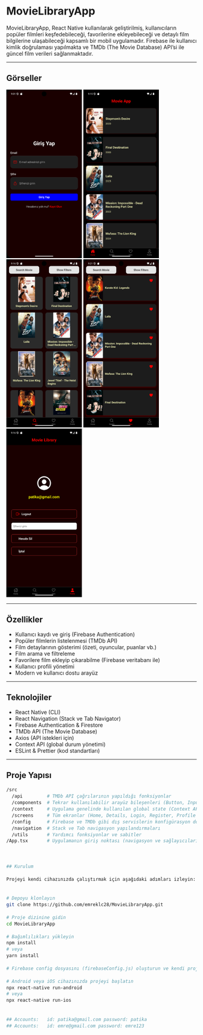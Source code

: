 # MovieLibraryApp

MovieLibraryApp, React Native kullanılarak geliştirilmiş, kullanıcıların popüler filmleri keşfedebileceği, favorilerine ekleyebileceği ve detaylı film bilgilerine ulaşabileceği kapsamlı bir mobil uygulamadır. Firebase ile kullanıcı kimlik doğrulaması yapılmakta ve TMDb (The Movie Database) API’si ile güncel film verileri sağlanmaktadır.

---

## Görseller
<p float="left">
  <img src="https://github.com/emreklc28/Movie-Library-App/blob/3c5b91d692d63765c5b6c1cdd6d01bfee900c212/login.png" width="200" />
  <img src="https://github.com/emreklc28/Movie-Library-App/blob/3c5b91d692d63765c5b6c1cdd6d01bfee900c212/home.png" width="200" />
  <img src="https://github.com/emreklc28/Movie-Library-App/blob/3c5b91d692d63765c5b6c1cdd6d01bfee900c212/search.png" width="200" />
  <img src="https://github.com/emreklc28/Movie-Library-App/blob/3c5b91d692d63765c5b6c1cdd6d01bfee900c212/favs.png" width="200" />
  <img src="https://github.com/emreklc28/Movie-Library-App/blob/3c5b91d692d63765c5b6c1cdd6d01bfee900c212/profile.png" width="200" />
  
</p>



---

## Özellikler

- Kullanıcı kaydı ve giriş (Firebase Authentication)  
- Popüler filmlerin listelenmesi (TMDb API)  
- Film detaylarının gösterimi (özeti, oyuncular, puanlar vb.)  
- Film arama ve filtreleme  
- Favorilere film ekleyip çıkarabilme (Firebase veritabanı ile)  
- Kullanıcı profili yönetimi  
- Modern ve kullanıcı dostu arayüz  

---

## Teknolojiler

- React Native (CLI)  
- React Navigation (Stack ve Tab Navigator)  
- Firebase Authentication & Firestore  
- TMDb API (The Movie Database)  
- Axios (API istekleri için)  
- Context API (global durum yönetimi)  
- ESLint & Prettier (kod standartları)  

---
## Proje Yapısı

```bash
/src
  /api         # TMDb API çağrılarının yapıldığı fonksiyonlar
  /components  # Tekrar kullanılabilir arayüz bileşenleri (Button, InputField, MovieCard, vs.)
  /context     # Uygulama genelinde kullanılan global state (Context API ile)
  /screens     # Tüm ekranlar (Home, Details, Login, Register, Profile vb.)
  /config      # Firebase ve TMDb gibi dış servislerin konfigürasyon dosyaları
  /navigation  # Stack ve Tab navigasyon yapılandırmaları
  /utils       # Yardımcı fonksiyonlar ve sabitler
/App.tsx       # Uygulamanın giriş noktası (navigasyon ve sağlayıcıların başlatıldığı yer)



## Kurulum

Projeyi kendi cihazınızda çalıştırmak için aşağıdaki adımları izleyin:


# Depoyu klonlayın
git clone https://github.com/emreklc28/MovieLibraryApp.git

# Proje dizinine gidin
cd MovieLibraryApp

# Bağımlılıkları yükleyin
npm install
# veya
yarn install

# Firebase config dosyasını (firebaseConfig.js) oluşturun ve kendi projenize ait ayarları ekleyin.

# Android veya iOS cihazınızda projeyi başlatın
npx react-native run-android
# veya
npx react-native run-ios


## Accounts:   id: patika@gmail.com password: patika
## Accounts:   id: emre@gmail.com password: emre123


